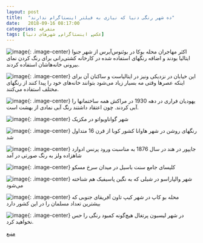 ```yaml
---
layout: post
title:  "ده شهر رنگی دنیا که نیازی به فیلتر اینستاگرام ندارند"
date:   2018-09-16 08:17:00
categories: متفرقه
tags: [عکس, اینستاگرام, شهرهای دنیا]
---
```


![image](https://files.virgool.io/upload/users/210/posts/xqmtzkpy2eci/t32nky6z59nt.jpeg "بوئنوس آیرس"){: .image-center}
اکثر مهاجران محله بوکا در بوئنوس‌آیرس از شهر جنوا ایتالیا بودند و اضافه رنگهای استفاده شده در کارخانه کشتی‌رانی برای رنگ کردن نمای بیرونی خانه‌هاشان استفاده کردند.


![image](https://files.virgool.io/upload/users/210/posts/xqmtzkpy2eci/nbyg8ukoep8n.jpeg "ونیز"){: .image-center}
این خیابان در نزدیکی ونیز در ایتالیاست و ساکنان آن برای اینکه عصرها وقتی مه بسیار زیاد می‌شود بتوانند خانه‌های خود را پیدا کنند از رنگهای مختلف استفاده می‌کنند.


![image](https://files.virgool.io/upload/users/210/posts/xqmtzkpy2eci/9rdgm6lfisfo.jpeg "مراکش"){: .image-center}
یهودیان فراری در دهه 1930 در مراکش همه ساختمانها را آبی کردند. چون اعتقاد داشتند رنگ آبی نمادی از بهشت است.


![image](https://files.virgool.io/upload/users/210/posts/xqmtzkpy2eci/eushaiwcvs5o.jpeg "گواناویواتو"){: .image-center}
شهر گواناویواتو در مکزیک


![image](https://files.virgool.io/upload/users/210/posts/xqmtzkpy2eci/aowh7rk4voro.jpeg "هاوانا"){: .image-center}
رنگهای روشن در شهر هاوانا کشور کوبا از قرن 16 متداول شد


![image](https://files.virgool.io/upload/users/210/posts/xqmtzkpy2eci/zeizserqqeo7.jpeg "جایپور"){: .image-center}
جایپور در هند در سال 1876 به مناسبت ورود پرنس ادوارد شاهزاده ولز به رنگ صورتی در آمد


![image](https://files.virgool.io/upload/users/210/posts/xqmtzkpy2eci/7u8dug94u4li.jpeg "مسکو"){: .image-center}
کلیسای جامع سنت باسیل در میدان سرخ مسکو


![image](https://files.virgool.io/upload/users/210/posts/xqmtzkpy2eci/ojmvtdai1pao.jpeg "والپاراسو"){: .image-center}
شهر والپاراسو در شیلی که به نگین پاسیفیک هم شناخته می‌شود


![image](https://files.virgool.io/upload/users/210/posts/xqmtzkpy2eci/gdiyiwsnjt8s.jpeg "کیپ‌تاون"){: .image-center}
محله بو کاپ در شهر کیپ تاون آفریقای جنوبی که بیشترین تعداد مسلمان را در این کشور دارد


![image](https://files.virgool.io/upload/users/210/posts/xqmtzkpy2eci/fzrassoypzzu.jpeg "لیسبون"){: .image-center}
در شهر لیسبون پرتغال هیچ‌گونه کمبود رنگی را حس نخواهید کرد.


[منبع](https://mashable.com/2015/09/27/most-colorful-cities-2/#t6h3WWccHZqp)

